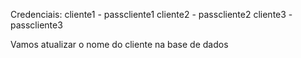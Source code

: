 Credenciais:
cliente1 - passcliente1
cliente2 - passcliente2
cliente3 - passcliente3


Vamos atualizar o nome do cliente na base de dados